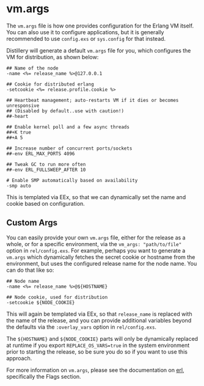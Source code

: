 # vm.args

The `vm.args` file is how one provides configuration for the Erlang VM itself. You can
also use it to configure applications, but it is generally recommended to use `config.exs`
or `sys.config` for that instead.

Distillery will generate a default `vm.args` file for you, which configures the VM for distribution,
as shown below:

```
## Name of the node
-name <%= release_name %>@127.0.0.1

## Cookie for distributed erlang
-setcookie <%= release.profile.cookie %>

## Heartbeat management; auto-restarts VM if it dies or becomes unresponsive
## (Disabled by default..use with caution!)
##-heart

## Enable kernel poll and a few async threads
##+K true
##+A 5

## Increase number of concurrent ports/sockets
##-env ERL_MAX_PORTS 4096

## Tweak GC to run more often
##-env ERL_FULLSWEEP_AFTER 10

# Enable SMP automatically based on availability
-smp auto
```

This is templated via EEx, so that we can dynamically set the name and cookie based on configuration.

## Custom Args

You can easily provide your own `vm.args` file, either for
the release as a whole, or for a specific environment, via the `vm_args: "path/to/file"` option
in `rel/config.exs`. For example, perhaps you want to generate a `vm.args` which dynamically fetches
the secret cookie or hostname from the environment, but uses the configured release name for the node
name. You can do that like so:


```
## Node name
-name <%= release_name %>@${HOSTNAME}

## Node cookie, used for distribution
-setcookie ${NODE_COOKIE}
```

This will again be templated via EEx, so that `release_name` is replaced with the name of the release,
and you can provide additional variables beyond the defaults via the `:overlay_vars` option in `rel/config.exs`.

The `${HOSTNAME}` and `${NODE_COOKIE}` parts will only be dynamically replaced at runtime if you export
`REPLACE_OS_VARS=true` in the system environment prior to starting the release, so be sure you do so if you
want to use this approach.

For more information on `vm.args`, please see the documentation on [erl](http://erlang.org/doc/man/erl.html),
specifically the Flags section.
